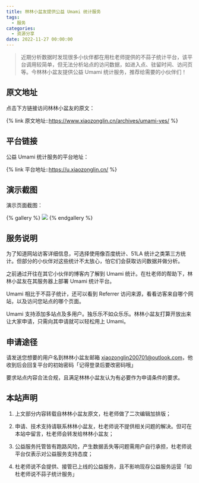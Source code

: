 ```yaml
---
title: 林林小盆友提供公益 Umami 统计服务
tags:
  - 服务
categories:
  - 资源分享
date: 2022-11-27 00:00:00
---
```


> 近期分析数据时发现很多小伙伴都在用杜老师提供的不蒜子统计平台，该平台调用较简单，但无法分析站点的访问数据，如进入点、驻留时间、访问页等。今林林小盆友提供公益 Umami 统计服务，推荐给需要的小伙伴们！

<!-- more -->

## 原文地址

点击下方链接访问林林小盆友的原文：

{% link 原文地址::https://www.xiaozonglin.cn/archives/umami-yes/ %}

## 平台链接

公益 Umami 统计服务的平台地址：

{% link 平台地址::https://u.xiaozonglin.cn/ %}

## 演示截图

演示页面截图：

{% gallery %}
![](https://cdn.dusays.com/2022/11/529-1.jpg/1)
{% endgallery %}

## 服务说明

为了知道网站访客详细信息，可选择使用像百度统计、51LA 统计之类第三方统计。但部分的小伙伴对这些统计不太放心，怕它们会获取访问数据并做分析。

之前通过开往在其它小伙伴的博客内了解到 Umami 统计。在杜老师的帮助下，林林小盆友在其服务器上部署 Umami 统计平台。

Umami 相比于不蒜子统计，还可以看到 Referrer 访问来源，看看访客来自哪个网站，以及访问您站点的哪个页面。

Umami 支持添加多站点及多用户。独乐乐不如众乐乐。林林小盆友打算开放出来让大家申请，只需向其申请就可以轻松用上 Umami。

## 申请途径

请发送您想要的用户名到林林小盆友邮箱 xiaozonglin200701@outlook.com，他收到后会回复平台的初始密码「记得登录后要改密码哦」

要求站点内容合法合规，且满足林林小盆友认为有必要作为申请条件的要求。

## 本站声明

1. 上文部分内容转载自林林小盆友原文，杜老师做了二次编辑加排版；

2. 申请、技术支持请联系林林小盆友，杜老师说不提供相关问题的解决。但可在本站中留言，杜老师会转发给林林小盆友；

3. 公益服务托管皆有跑路风险，产生数据丢失等问题需用户自行承担，杜老师说平台仅表示对公益服务支持态度；

4. 杜老师说不会提供、接管已上线的公益服务，且不影响现存公益服务运营「如杜老师说不蒜子统计服务」